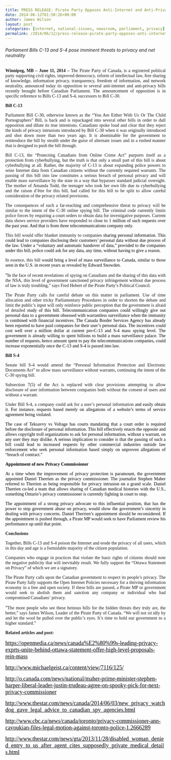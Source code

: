```yaml
---
title: PRESS RELEASE: Pirate Party Opposes Anti-Internet and Anti-Privacy Bills
date: 2014-06-12T01:50:26+00:00
author: James Wilson
layout: post
categories: [internet, national-issues, newsroom, parliament, privacy]
permalink: /2014/06/12/press-release-pirate-party-opposes-anti-internet-and-anti-privacy-bills/
---
```

###### Parliament Bills C-13 and S-4 pose imminent threats to privacy and net neutrality

<p align="JUSTIFY">
  <span style="font-family: Calibri, serif;"><span><b>Winnipeg</b></span></span><span style="font-family: Calibri, serif;"><span><b>, </b></span></span><span style="font-family: Calibri, serif;"><span><b>MB – </b></span></span><span style="font-family: Calibri, serif;"><span><b>June 11, 2014 – </b></span></span><span style="font-family: Calibri, serif;"><span>The Pirate Party of Canada, is a registered political party supporting civil rights, improved democracy, reform of intellectual law, free sharing of knowledge, information privacy, transparency, freedom of information, and network neutrality, announced today its opposition to several anti-internet and anti-privacy bills recently brought before Canadian Parliament. The announcement of opposition is in specific reference to Bills C-13 and S-4, successors to Bill C-30.</span></span>
</p>

<p align="JUSTIFY">
  <span style="font-family: Calibri, serif;"><span><b>Bill C-13</b></span></span>
</p>

<p align="JUSTIFY">
  <span style="font-family: Calibri, serif;"><span>Parliament Bill C-30, otherwise known as the &#8220;You Are Either With Us Or The Child Pornographers&#8221; Bill, is back and is repackaged into several other bills in order to dull opposition and dilute its true intentions. Canadians spoke loud and clear that they reject the kinds of privacy intrusions introduced by Bill C-30 when it was originally introduced and shot down more than two years ago. It is abominable for the government to reintroduce the bill by stealth under the guise of alternate issues and in a rushed manner that is designed to push the bill through.</span></span>
</p>

<p align="JUSTIFY">
  <span style="font-family: Calibri, serif;"><span>Bill C-13, the &#8220;Protecting Canadians from Online Crime Act&#8221; purports itself as a prote</span></span><span style="color: #000000;"><span style="font-family: Calibri, serif;"><span>c</span></span></span><span style="font-family: Calibri, serif;"><span>tion from cyberbullying, but the truth is that only a small part of this bill is about cyberbullying at all. Rather, the majority of C-13 is about expanding police powers to seize Internet data from Canadian citizens without the currently required warrants. The passing of this bill into law constitutes a serious breach of personal privacy and will enable mass surveillance by the state in a way that bypasses standard judicial oversight. The mother of Amanda Todd, the teenager who took her own life due to cyberbullying and </span></span><span style="font-family: Calibri, serif;"><span>the raison d&#8217;être for this bill, had called for this bill to be split to allow careful consideration of the privacy related provisions.</span></span>
</p>

<p align="JUSTIFY">
  <span style="font-family: Calibri, serif;"><span>The consequences of such a far-reaching and comprehensive threat to privacy will be similar to the intent of the C-30 online spying bill. The criminal code currently limits police forces by requiring a court orders to obtain data for investigative purposes. Current data shows service providers have responded </span></span><span style="font-family: Calibri, serif;"><span>to </span></span><span style="color: #000000;"><span style="font-family: Calibri, serif;"><span>close to 1 million of such requests over the past year. And that is from three telecommunications company only.</span></span></span>
</p>

<p align="JUSTIFY">
  <span style="font-family: Calibri, serif;"><span>This bill would offer blanket immunity to companie</span></span><span style="color: #000000;"><span style="font-family: Calibri, serif;"><span>s sharing personal information. This could lead to companies disclos</span></span></span><span style="color: #000000;"><span style="font-family: Calibri, serif;"><span>ing</span></span></span><span style="color: #000000;"><span style="font-family: Calibri, serif;"><span> their customers’ personal data without due process of the law. Under a “voluntary and automatic handover of data,” provided to the companies under this bill, police could ask for any data, any time, without having to give a reason.</span></span></span>
</p>

<p align="JUSTIFY">
  <span style="font-family: Calibri, serif;"><span>In essence, this bill w</span></span><span style="color: #000000;"><span style="font-family: Calibri, serif;"><span>ould bring a level of mass surveillance to Canada, similar to those seen in the U.S. in recent years as revealed by Edward Snowden.</span></span></span>
</p>

<p align="JUSTIFY">
  “<span style="font-family: Calibri, serif;"><span>In the face of recent revelations of spying on Canadians and the sharing of this data with the NSA, this level of government sanctioned privacy infringement without due process of law is truly troubling,” says Fred Hebert of the Pirate Party&#8217;s Political Council.</span></span>
</p>

<p align="JUSTIFY">
  <span style="font-family: Calibri, serif;"><span>The Pirate Party calls for careful debate on this matter in parliament. Use of time allocation and other tricky Parliamentary Procedures in order to shorten the debate and limit the public&#8217;s input will only reinforce public perception that the government is afraid of detailed</span></span><span style="color: #000000;"><span style="font-family: Calibri, serif;"><span> study of this bill. Telecommunication companies could willingly give out personal data to a government obsessed with warrantless surveillance when the immunity is combined with financial incentives. The Canada Border Services Agency has already been reported to have paid companies for their user&#8217;s personal data. The incentives could cost well over a million dollar at current pre-C-13 and S-4 mass spying level. The government is already willing to spent billions to build a mass surveillance palace. The number of requests, hence amount spent to pay the telecommunications companies, could increase exponentially once the C-13 and S-4 is passed into law.</span></span></span>
</p>

<p align="JUSTIFY">
  <span style="font-family: Calibri, serif;"><span><b>Bill S-4</b></span></span>
</p>

<p align="JUSTIFY">
  <span style="font-family: Calibri, serif;"><span>Senate bill S-4 would amend the &#8220;Personal Information Protection and Electronic Documents Act&#8221; to allow mass surveillance without warrants, continuing the intent of the C-30 spying bill.</span></span>
</p>

<p align="JUSTIFY">
  <span style="font-family: Calibri, serif;"><span>Subsection 7(5) of the Act is replaced with clear provisions attempting to allow disclosure of user information between companies both without the consent of users and without a warrant.</span></span>
</p>

<p align="JUSTIFY">
  <span style="font-family: Calibri, serif;"><span>Under Bill S-4, a company could ask for a user&#8217;s personal information </span></span><span style="color: #000000;"><span style="font-family: Calibri, serif;"><span>and easily obtain it. For instance, requests based merely on allegations of a website&#8217;s terms of service agreement being violated.</span></span></span>
</p>

<p align="JUSTIFY">
  <span style="color: #000000;"><span style="font-family: Calibri, serif;"><span>The case of Teksavvy vs Voltage has courts mandating that a court order is required before the disclosure of personal information. This bill effectively enacts the opposite and allows copyright troll organizations to ask for personal information, without a warrant, on any user they may dislike. A serious implication to consider is that the passing of such a bill could lead to increased requests by other commercial industries outside law enforcement who seek personal information based simply on unproven allegations of “breach of contract.”</span></span></span>
</p>

<p align="JUSTIFY">
  <span style="color: #000000;"><span style="font-family: Calibri, serif;"><span><b>Appointment of new Privacy Commissioner</b></span></span></span>
</p>

<p align="JUSTIFY">
  <span style="color: #000000;"><span style="font-family: Calibri, serif;"><span>At a time when the improvement of privacy protection is paramount, the government appointed Daniel Therrien as the privacy commissioner. The journalist Stephen Maher referred to Therrien as being responsible for privacy intrusion on a grand scale. Daniel Therrien co-led a team that allows sharing of Canadian medical histories with the U.S., something Ontario&#8217;s privacy commissioner is currently fighting in court to stop.</span></span></span>
</p>

<p align="JUSTIFY">
  <span style="color: #000000;"><span style="font-family: Calibri, serif;"><span>The appointment of a strong privacy advocate to this influential position, that has the power to stop government abuse on privacy, would show the government&#8217;s sincerity in dealing with privacy concerns. Daniel Therrien&#8217;s appointment should be reconsidered. If the appointment is pushed through, a Pirate MP would seek to have Parliament review his performance up until that point.</span></span></span>
</p>

<p align="JUSTIFY">
  <span style="font-family: Calibri, serif;"><span><b>Conclusions</b></span></span>
</p>

<p align="JUSTIFY">
  <span style="font-family: Calibri, serif;"><span>Together, Bills C-13 and S-4 poison the Internet and erode the privacy of all users, which in this day and age is a formidable majority of the citizen population.</span></span>
</p>

<p align="JUSTIFY">
  <span><span style="font-family: Calibri, serif;">Companies who engage in practices that violate the basic rights of citizens should note the negative publicity that will inevitably result.</span></span><span style="font-family: Calibri, serif;"><span> We fully support the “Ottawa Statement on Privacy” of which we are a signatory.</span></span>
</p>

<p align="JUSTIFY">
  <span style="font-family: Calibri, serif;"><span>The Pirate Party calls upon the Canadian government to respect its people&#8217;s privacy. The Pirate Party fully supports the Open Internet Policies necessary for a thriving information economy in a free and open society. If these bills are passed, a Pirate MP or government would seek to abolish them and sanction any company or individual who had compromised Canadians&#8217; privacy.</span></span>
</p>

<p align="JUSTIFY">
  “<span style="font-family: Calibri, serif;"><span>The more people who see these heinous bills for the hidden threats they truly are, the better,” says </span></span><span style="font-family: Calibri, serif;">James Wilson</span><span style="font-family: Calibri, serif;"><span>, Leader of the Pirate Party of Canada. “We will not sit idly by and let the wool be pulled over the public’s eyes. It’s time to hold our government to a higher standard.”</span></span>
</p>

<p align="LEFT">
  <strong><span style="font-family: Calibri, serif;">Related articles and post:</span></strong>
</p>

<p align="LEFT">
  <a class="extern" href="https://openmedia.ca/news/canada%E2%80%99s-leading-privacy-experts-unite-behind-ottawa-statement-offer-high-level-proposals-rein-mass"><span style="color: #000080;"><span style="color: #00000a;"><span style="font-family: Cantarell, serif;"><span style="font-size: large;">https://openmedia.ca/news/canada%E2%80%99s-leading-privacy-exprts-unite-behind-ottawa-statement-offer-high-level-proposals-rein-mass</span></span></span></span></a>
</p>

<p align="LEFT">
  <span style="color: #000080;"><a class="extern" href="http://www.michaelgeist.ca/content/view/7116/125/"><span style="color: #00000a;"><span style="font-family: Cantarell, serif;"><span style="font-size: large;">http://www.michaelgeist.ca/content/view/7116/125/</span></span></span></a></span>
</p>

<p align="LEFT">
  <span style="color: #000080;"><a class="extern" href="http://o.canada.com/news/national/maher-prime-minister-stephen-harper-liberal-leader-justin-trudeau-agree-on-spooky-pick-for-next-privacy-commissioner"><span style="color: #00000a;"><span style="font-family: Cantarell, serif;"><span style="font-size: large;">http://o.canada.com/news/national/maher-prime-minister-stephen-harper-liberal-leader-justin-trudeau-agree-on-spooky-pick-for-next-privacy-commissioner</span></span></span></a></span>
</p>

<p align="LEFT">
  <span style="color: #000080;"><a class="extern" href="http://www.thestar.com/news/canada/2014/06/03/new_privacy_watchdog_gave_legal_advice_to_canadian_spy_agencies.html"><span style="color: #00000a;"><span style="font-family: Cantarell, serif;"><span style="font-size: large;">http://www.thestar.com/news/canada/2014/06/03/new_privacy_watchdog_gave_legal_advice_to_canadian_spy_agencies.html</span></span></span></a></span>
</p>

<p align="LEFT">
  <span style="color: #000080;"><a class="extern" href="http://www.cbc.ca/news/canada/toronto/privacy-commissioner-ann-cavoukian-files-legal-motion-against-toronto-police-1.2666289"><span style="color: #00000a;"><span style="font-family: Cantarell, serif;"><span style="font-size: large;">http://www.cbc.ca/news/canada/toronto/privacy-commissioner-ann-cavoukian-files-legal-motion-against-toronto-police-1.2666289</span></span></span></a></span>
</p>

<p align="LEFT">
  <span style="color: #000080;"><a class="extern" href="http://www.thestar.com/news/gta/2013/11/28/disabled_woman_denied_entry_to_us_after_agent_cites_supposedly_private_medical_details.html"><span style="color: #00000a;"><span style="font-family: Cantarell, serif;"><span style="font-size: large;">http://www.thestar.com/news/gta/2013/11/28/disabled_woman_denied_entry_to_us_after_agent_cites_supposedly_private_medical_details.html</span></span></span></a></span>
</p>

<p align="JUSTIFY">
  <span style="font-family: Calibri, serif;"><span> </span></span>
</p>